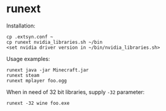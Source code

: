 # runext

Installation:

    cp .extsyn.conf ~
	cp runext nvidia_libraries.sh ~/bin
	<set nvidia driver version in ~/bin/nvidia_libraries.sh>

Usage examples:

	runext java -jar Minecraft.jar
	runext steam
	runext mplayer foo.ogg

When in need of 32 bit libraries, supply `-32` parameter:

	runext -32 wine foo.exe


